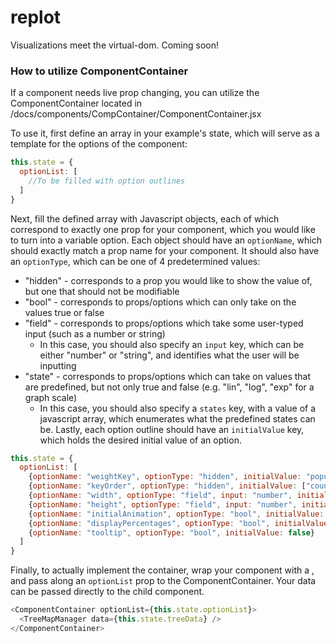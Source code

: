 # replot
Visualizations meet the virtual-dom. Coming soon!

### How to utilize ComponentContainer
If a component needs live prop changing, you can utilize the ComponentContainer
located in /docs/components/CompContainer/ComponentContainer.jsx

To use it, first define an array in your example's state, which will serve as a
template for the options of the component:

```javascript
this.state = {
  optionList: [
    //To be filled with option outlines
  ]
}
```

Next, fill the defined array with Javascript objects, each of which correspond to
exactly one prop for your component, which you would like to turn into a
variable option. Each object should have an `optionName`, which should exactly match
a prop name for your component. It should also have an `optionType`, which can
be one of 4 predetermined values:
* "hidden" - corresponds to a prop you would like to show the value of, but
  one that should not be modifiable
* "bool" - corresponds to props/options which can only take on the values true
  or false
* "field" - corresponds to props/options which take some user-typed input (such as
  a number or string)
  * In this case, you should also specify an `input` key, which can be either
    "number" or "string", and identifies what the user will be inputting
* "state" - corresponds to props/options which can take on values that are predefined,
  but not only true and false (e.g. "lin", "log", "exp" for a graph scale)
  * In this case, you should also specify a `states` key, with a value of a javascript
    array, which enumerates what the predefined states can be.
Lastly, each option outline should have an `initialValue` key, which holds the
desired initial value of an option.

```javascript
this.state = {
  optionList: [
    {optionName: "weightKey", optionType: "hidden", initialValue: "population"},
    {optionName: "keyOrder", optionType: "hidden", initialValue: ["country", "state", "city"]},
    {optionName: "width", optionType: "field", input: "number", initialValue: 800},
    {optionName: "height", optionType: "field", input: "number", initialValue: 400},
    {optionName: "initialAnimation", optionType: "bool", initialValue: true},
    {optionName: "displayPercentages", optionType: "bool", initialValue: true},
    {optionName: "tooltip", optionType: "bool", initialValue: false}
  ]
}
```

Finally, to actually implement the container, wrap your component with a
<ComponentContainer></ComponentContainer>, and pass along an `optionList` prop to
the ComponentContainer. Your data can be passed directly to the child component.

```javascript
<ComponentContainer optionList={this.state.optionList}>
  <TreeMapManager data={this.state.treeData} />
</ComponentContainer>
```
